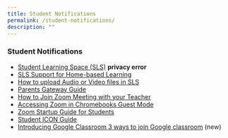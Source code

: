 ```yaml
---
title: Student Notifications
permalink: /student-notifications/
description: ""
---
```

### **Student Notifications**

*   [Student Learning Space (SLS)](https://vle.learning.moe.edu.sg/login) **privacy error**
*   [SLS Support for Home-based Learning](https://staging.dumgjq4ikmf5k.amplifyapp.com/hbl/)
*   [How to upload Audio or Video files in SLS](/files/SLS_How_to_Upload_Audio-Video_Files.pdf)
*   [Parents Gateway Guide](https://staging.dumgjq4ikmf5k.amplifyapp.com/student-notifications/parent-gateway/)
*   [How to Join Zoom Meeting with your Teacher](https://mayflowerpri.moe.edu.sg/qql/slot/u517/2021_Notifications/Guide-to-join-zoom-meeting-with-your-teacher.pdf)
*   [Accessing Zoom in Chromebooks Guest Mode](https://mayflowerpri.moe.edu.sg/qql/slot/u517/2021_Notifications/Accessing-Zoom-in-Chromebooks-Guest-Mode.pdf)
*   [Zoom Startup Guide for Students](https://mayflowerpri.moe.edu.sg/qql/slot/u517/Zoom_Quick%20Startup%20Guide.mp4)
*   [Student ICON Guide](https://mayflowerpri.moe.edu.sg/holistic-education/ict/student-icon)
*   [Introducing Google Classroom 3 ways to join Google classroom](https://mayflowerpri.moe.edu.sg/qql/slot/u517/2022_Notifications/Introduction_Google_Classroom.pdf) (new)